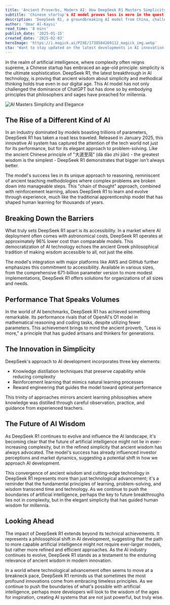 ```yaml
---
title: 'Ancient Proverbs, Modern AI: How DeepSeek R1 Masters Simplicity to Outperform ChatGPT O1'
subtitle: 'Chinese startup's AI model proves less is more in the quest for artificial intelligence'
description: 'DeepSeek R1, a groundbreaking AI model from China, challenges industry giants by embracing the ancient wisdom of simplicity. Operating at 96% lower cost while matching top performers, it proves that bigger isn't always better in AI development. This innovative approach combines traditional learning principles with modern technology, potentially reshaping the future of artificial intelligence.'
author: 'Omar Al-Kaysi'
read_time: '8 mins'
publish_date: '2025-01-15'
created_date: '2025-02-03'
heroImage: 'https://i.magick.ai/PIXE/1738584269112_magick_img.webp'
cta: 'Want to stay updated on the latest developments in AI innovation? Follow us on LinkedIn for in-depth analysis and insights into groundbreaking technologies like DeepSeek R1 that are reshaping our digital future.'
---
```


In the realm of artificial intelligence, where complexity often reigns supreme, a Chinese startup has embraced an age-old principle: simplicity is the ultimate sophistication. DeepSeek R1, the latest breakthrough in AI technology, is proving that ancient wisdom about simplicity and methodical thinking holds true even in our digital age. This AI model has not only challenged the dominance of ChatGPT but has done so by embodying principles that philosophers and sages have preached for millennia.

![AI Masters Simplicity and Elegance](https://i.magick.ai/PIXE/1738584269116_magick_img.webp)

## The Rise of a Different Kind of AI

In an industry dominated by models boasting trillions of parameters, DeepSeek R1 has taken a road less traveled. Released in January 2025, this innovative AI system has captured the attention of the tech world not just for its performance, but for its elegant approach to problem-solving. Like the ancient Chinese principle of "大道至简" (dà dào zhì jiǎn) - the greatest wisdom is the simplest - DeepSeek R1 demonstrates that bigger isn't always better.

The model's success lies in its unique approach to reasoning, reminiscent of ancient teaching methodologies where complex problems are broken down into manageable steps. This "chain of thought" approach, combined with reinforcement learning, allows DeepSeek R1 to learn and evolve through experience, much like the traditional apprenticeship model that has shaped human learning for thousands of years.

## Breaking Down the Barriers

What truly sets DeepSeek R1 apart is its accessibility. In a market where AI deployment often comes with astronomical costs, DeepSeek R1 operates at approximately 96% lower cost than comparable models. This democratization of AI technology echoes the ancient Greek philosophical tradition of making wisdom accessible to all, not just the elite.

The model's integration with major platforms like AWS and GitHub further emphasizes this commitment to accessibility. Available in various sizes, from the comprehensive 671-billion parameter version to more modest implementations, DeepSeek R1 offers solutions for organizations of all sizes and needs.

## Performance That Speaks Volumes

In the world of AI benchmarks, DeepSeek R1 has achieved something remarkable. Its performance rivals that of OpenAI's O1 model in mathematical reasoning and coding tasks, despite utilizing fewer parameters. This achievement brings to mind the ancient proverb, "Less is more," a principle that has guided artisans and thinkers for generations.

## The Innovation in Simplicity

DeepSeek's approach to AI development incorporates three key elements:

- Knowledge distillation techniques that preserve capability while reducing complexity
- Reinforcement learning that mimics natural learning processes
- Reward engineering that guides the model toward optimal performance

This trinity of approaches mirrors ancient learning philosophies where knowledge was distilled through careful observation, practice, and guidance from experienced teachers.

## The Future of AI Wisdom

As DeepSeek R1 continues to evolve and influence the AI landscape, it's becoming clear that the future of artificial intelligence might not lie in ever-increasing complexity, but in the refined simplicity that ancient wisdom has always advocated. The model's success has already influenced investor perceptions and market dynamics, suggesting a potential shift in how we approach AI development.

This convergence of ancient wisdom and cutting-edge technology in DeepSeek R1 represents more than just technological advancement; it's a reminder that the fundamental principles of learning, problem-solving, and wisdom transcend time and technology. As we continue to push the boundaries of artificial intelligence, perhaps the key to future breakthroughs lies not in complexity, but in the elegant simplicity that has guided human wisdom for millennia.

## Looking Ahead

The impact of DeepSeek R1 extends beyond its technical achievements. It represents a philosophical shift in AI development, suggesting that the path to more capable artificial intelligence might not require ever-larger models, but rather more refined and efficient approaches. As the AI industry continues to evolve, DeepSeek R1 stands as a testament to the enduring relevance of ancient wisdom in modern innovation.

In a world where technological advancement often seems to move at a breakneck pace, DeepSeek R1 reminds us that sometimes the most profound innovations come from embracing timeless principles. As we continue to push the boundaries of what's possible with artificial intelligence, perhaps more developers will look to the wisdom of the ages for inspiration, creating AI systems that are not just powerful, but truly wise.